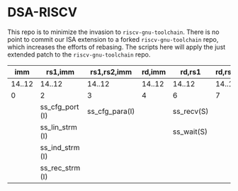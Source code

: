 # DSA-RISCV

This repo is to minimize the invasion to `riscv-gnu-toolchain`.
There is no point to commit our ISA extension to a forked
`riscv-gnu-toolchain` repo, which increases the efforts of rebasing.
The scripts here will apply the just extended patch to the
`riscv-gnu-toolchain` repo.

|imm     |rs1,imm        |rs1,rs2,imm   |rd,imm    |rd,rs1    |rd,rs1,rs2|opcode2 |opcode1 |
|--------|---------------|--------------|----------|----------|----------|--------|--------|
| 14..12 | 14..12        | 14..12       | 14..12   | 14..12   |14..12    |6..5    |4..2    |
| 0      | 2             |     3        |  4       |    6     |  7       |  -     |  -     |
|        |ss_cfg_port (I)|ss_cfg_para(I)|          |ss_recv(S)|          |  0     |  2     |
|        |ss_lin_strm (I)|              |          |ss_wait(S)|          |  1     |  2     |
|        |ss_ind_strm (I)|              |          |          |          |  2     |  6     |
|        |ss_rec_strm (I)|              |          |          |          |  3     |  6     |
